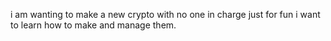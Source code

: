 i am wanting to make a new crypto with no one in charge just for fun i want to learn how to make and manage them.
